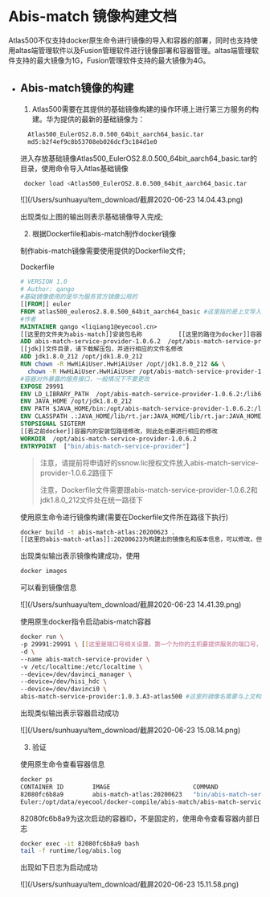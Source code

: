 # 					 Abis-match 镜像构建文档
​	Atlas500不仅支持docker原生命令进行镜像的导入和容器的部署，同时也支持使用altas端管理软件以及Fusion管理软件进行镜像部署和容器管理。altas端管理软件支持的最大镜像为1G，Fusion管理软件支持的最大镜像为4G。
- ## Abis-match镜像的构建
  
  1. Atlas500需要在其提供的基础镜像构建的操作环境上进行第三方服务的构建。华为提供的最新的基础镜像为：
  
  ```bash
  	Atlas500_EulerOS2.8.0.500_64bit_aarch64_basic.tar
  	md5:b2f4ef9c8b53708eb026dcf3c184d1e0
  ```
  
  ​	进入存放基础镜像Atlas500_EulerOS2.8.0.500_64bit_aarch64_basic.tar的目录，使用命令导入Atlas基础镜像
  
  ```bash
   docker load <Atlas500_EulerOS2.8.0.500_64bit_aarch64_basic.tar
  ```
  
  ![](/Users/sunhuayu/tem_download/截屏2020-06-23 14.04.43.png)
  
  出现类似上图的输出则表示基础镜像导入完成;
  
  2. 根据Dockerfile和abis-match制作docker镜像
  
  制作abis-match镜像需要使用提供的Dockerfile文件;
  
  Dockerfile
  
  ```dockerfile
  # VERSION 1.0
  # Author: qango
  #基础镜像使用的是华为服务官方镜像公用的
  [[FROM]] euler
  FROM atlas500_euleros2.8.0.500_64bit_aarch64_basic #这里指的是上文导入的基础镜像名，若无镜像升级请勿更改
  #作者
  MAINTAINER qango <liqiang1@eyecool.cn>
  [[这里的文件夹为abis-match]]安装包名称          [[这里的路径为docker]]容器内的安装包放置路径，若无镜像升级请勿更改
  ADD abis-match-service-provider-1.0.6.2  /opt/abis-match-service-provider-1.0.6.2
  [[jdk]]文件目录，请下载解压包，并进行相应的文件名修改
  ADD jdk1.8.0_212 /opt/jdk1.8.0_212
  RUN chown -R HwHiAiUser.HwHiAiUser /opt/jdk1.8.0_212 && \
    chown -R HwHiAiUser.HwHiAiUser /opt/abis-match-service-provider-1.0.6.2
  #容器对外暴露的服务接口，一般情况下不要更改
  EXPOSE 29991
  ENV LD_LIBRARY_PATH  /opt/abis-match-service-provider-1.0.6.2:/lib64:/home/miniD/lib64
  ENV JAVA_HOME /opt/jdk1.8.0_212
  ENV PATH $JAVA_HOME/bin:/opt/abis-match-service-provider-1.0.6.2:/lib64:$PATH
  ENV CLASSPATH .:JAVA_HOME/lib/rt.jar:JAVA_HOME/lib/rt.jar:JAVA_HOME/lib/rt.jar:JAVA_HOME/lib/ext:/opt/abis-match-service-provider-1.0.6.2:/lib64:/home/miniD/lib64
  STOPSIGNAL SIGTERM
  [[若之前docker]]容器内的安装包路径修改，则此处也要进行相应的修改
  WORKDIR  /opt/abis-match-service-provider-1.0.6.2
  ENTRYPOINT  ["bin/abis-match-service-provider"]
  ```
  
  > 注意，请提前将申请好的ssnow.lic授权文件放入abis-match-service-provider-1.0.6.2路径下
  >
  > 注意，Dockerfile文件需要跟abis-match-service-provider-1.0.6.2和jdk1.8.0_212文件处在统一路径下
  
  使用原生命令进行镜像构建(需要在Dockerfile文件所在路径下执行)
  
  ```bash
  docker build -t abis-match-atlas:20200623 . 
  [[这里的abis-match-atlas]]:20200623为构建出的镜像名和版本信息，可以修改，但注意之后启动镜像也要进行相应的修改
  ```
  
  出现类似输出表示镜像构建成功，使用
  
  ```bash
  docker images
  ```
  
  可以看到镜像信息
  
  ![](/Users/sunhuayu/tem_download/截屏2020-06-23 14.41.39.png)
  
  使用原生docker指令启动abis-match容器
  
  ```bash
  docker run \
  -p 29991:29991 \ [[这里是端口号相关设置，第一个为你的主机要提供服务的端口号，后一个为Dockerfile]]设置的端口号
  -d \
  --name abis-match-service-provider \
  -v /etc/localtime:/etc/localtime \
  --device=/dev/davinci_manager \
  --device=/dev/hisi_hdc \
  --device=/dev/davinci0 \
  abis-match-service-provider:1.0.3.A3-atlas500 #这里的镜像名需要与上文构建镜像时的镜像名版本号对应，用:连接
  ```
  
  出现类似输出表示容器启动成功
  
  ![](/Users/sunhuayu/tem_download/截屏2020-06-23 15.08.14.png)
  
  3. 验证
  
  使用原生命令查看容器信息
  
  ```sh
  docker ps
  CONTAINER ID        IMAGE                       COMMAND                  CREATED             STATUS              PORTS                      NAMES
  82080fc6b8a9        abis-match-atlas:20200623   "bin/abis-match-serv…"   2 minutes ago       Up 2 minutes        0.0.0.0:29991->29991/tcp   abis-match-service-provider
  Euler:/opt/data/eyecool/docker-compile/abis-match/abis-match-service-provider-1.0.6.2 #
  ```
  
  82080fc6b8a9为这次启动的容器ID，不是固定的，使用命令查看容器内部日志
  
  ```bash
  docker exec -it 82080fc6b8a9 bash
  tail -f runtime/log/abis.log
  ```
  
  出现如下日志为启动成功
  
  ![](/Users/sunhuayu/tem_download/截屏2020-06-23 15.11.58.png)